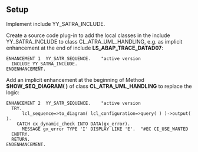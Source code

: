 ## Setup
Implement include YY_SATRA_INCLUDE.

Create a source code plug-in to add the local classes in the include YY_SATRA_INCLUDE to class CL_ATRA_UML_HANDLING, e.g. as implicit enhancement at the end of include **LS_ABAP_TRACE_DATAD07**:

    ENHANCEMENT 1  YY_SATR_SEQUENCE.    "active version
      INCLUDE YY_SATRA_INCLUDE.
    ENDENHANCEMENT.

Add an implicit enhancement at the beginning of Method **SHOW_SEQ_DIAGRAM( )** of class **CL_ATRA_UML_HANDLING** to replace the logic:

    ENHANCEMENT 2  YY_SATR_SEQUENCE.    "active version
      TRY.
          lcl_sequence=>to_diagram( lcl_configuration=>query( ) )->output( ).
        CATCH cx_dynamic_check INTO DATA(gx_error).
          MESSAGE gx_error TYPE 'I' DISPLAY LIKE 'E'.  "#EC CI_USE_WANTED
      ENDTRY.
      RETURN.
    ENDENHANCEMENT.

